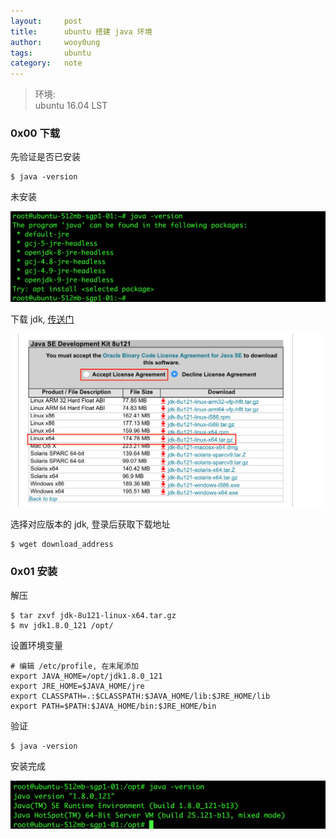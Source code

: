 ```yaml
---
layout:     post
title:      ubuntu 搭建 java 环境
author:     wooy0ung
tags: 		ubuntu
category:  	note
---
```



>环境:  
>ubuntu 16.04 LST  
<!-- more -->


### 0x00 下载

先验证是否已安装

```
$ java -version
```

未安装

![](/assets/img/note/2017-09-04-ubuntu-java/0x00.png)

下载 jdk, [传送门](http://www.oracle.com/technetwork/java/javase/downloads/java-archive-javase8-2177648.html)

![](/assets/img/note/2017-09-04-ubuntu-java/0x01.png)

选择对应版本的 jdk, 登录后获取下载地址

```
$ wget download_address
```


### 0x01 安装

解压

```
$ tar zxvf jdk-8u121-linux-x64.tar.gz
$ mv jdk1.8.0_121 /opt/
```

设置环境变量

```
# 编辑 /etc/profile, 在末尾添加
export JAVA_HOME=/opt/jdk1.8.0_121
export JRE_HOME=$JAVA_HOME/jre
export CLASSPATH=.:$CLASSPATH:$JAVA_HOME/lib:$JRE_HOME/lib
export PATH=$PATH:$JAVA_HOME/bin:$JRE_HOME/bin
```

验证

```
$ java -version
```

安装完成

![](/assets/img/note/2017-09-04-ubuntu-java/0x02.png)